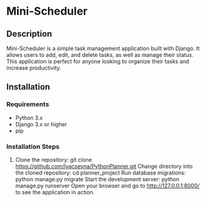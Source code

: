 # Mini-Scheduler

## Description
Mini-Scheduler is a simple task management application built with Django. It allows users to add, edit, and delete tasks, as well as manage their status. This application is perfect for anyone looking to organize their tasks and increase productivity.

## Installation

### Requirements
- Python 3.x
- Django 3.x or higher
- pip

### Installation Steps
1. Clone the repository:
   git clone https://github.com/lyacsevna/PythonPlanner.git
Change directory into the cloned repository:
   cd planner_project
Run database migrations:
   python manage.py migrate
Start the development server:
   python manage.py runserver
Open your browser and go to http://127.0.0.1:8000/ to see the application in action.
